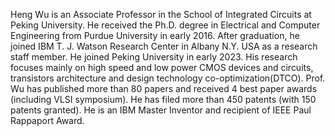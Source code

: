Heng Wu is an Associate Professor in the School of Integrated Circuits at Peking University. He received the Ph.D. degree in Electrical and Computer Engineering from Purdue University in early 2016. After graduation, he joined IBM T. J. Watson Research Center in Albany N.Y. USA as a research staff member. He joined Peking University in early 2023. 
His research focuses mainly on high speed and low power CMOS devices and circuits, transistors architecture and design technology co-optimization(DTCO). Prof. Wu has published more than 80 papers and received 4 best paper awards (including VLSI symposium). He has filed more than 450 patents (with 150 patents granted). He is an IBM Master Inventor and recipient of IEEE Paul Rappaport Award.